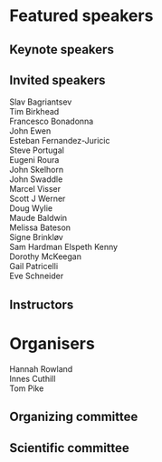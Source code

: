 # Featured speakers

## Keynote speakers


## Invited speakers

Slav Bagriantsev  
Tim Birkhead  
Francesco Bonadonna  
John Ewen  
Esteban Fernandez-Juricic  
Steve Portugal  
Eugeni Roura  
John Skelhorn  
John Swaddle  
Marcel Visser  
Scott J Werner  
Doug Wylie  
Maude Baldwin  
Melissa Bateson   
Signe Brinkløv  
Sam Hardman
Elspeth Kenny  
Dorothy McKeegan  
Gail Patricelli  
Eve Schneider  



## Instructors


# Organisers

Hannah Rowland  
Innes Cuthill  
Tom Pike  


## Organizing committee


## Scientific committee
